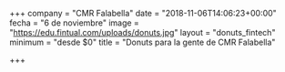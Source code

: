 +++
company = "CMR Falabella"
date = "2018-11-06T14:06:23+00:00"
fecha = "6 de noviembre"
image = "https://edu.fintual.com/uploads/donuts.jpg"
layout = "donuts_fintech"
minimum = "desde $0"
title = "Donuts para la gente de CMR Falabella"

+++
